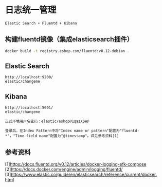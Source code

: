 日志统一管理
====
    Elastic Search + Fluentd + Kibana

构建fluentd镜像（集成elasticsearch插件）
----
```Bash
docker build -t registry.eshop.com/fluentd:v0.12-debian .
```

Elastic Search
----
    http://localhost:9200/
    elastic/changeme

Kibana
----
    http://localhost:5601/
    elastic/changeme
    
    正式环境用户名密码：elastic/eshop@1qazXSW@
    
    登录后，在Index Pattern中将"Index name or pattern"配置为"fluentd-*"，"Time-field name"配置为"@timestamp"。详见参考资料[1]

参考资料
----
[1]https://docs.fluentd.org/v0.12/articles/docker-logging-efk-compose
[2]https://docs.docker.com/engine/admin/logging/fluentd/
[3]https://www.elastic.co/guide/en/elasticsearch/reference/current/docker.html